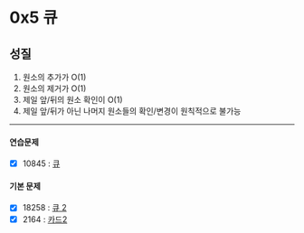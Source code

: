 # 0x5 큐

## 성질

1. 원소의 추가가 O(1)
2. 원소의 제거가 O(1)
3. 제일 앞/뒤의 원소 확인이 O(1)
4. 제일 앞/뒤가 아닌 나머지 원소들의 확인/변경이 원칙적으로 불가능

---

#### 연습문제

- [x] 10845 : [큐](https://www.acmicpc.net/problem/10845)

#### 기본 문제

- [x] 18258 : [큐 2](https://www.acmicpc.net/problem/18258)
- [x] 2164 : [카드2](https://www.acmicpc.net/problem/2164)